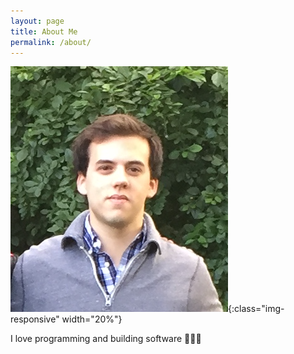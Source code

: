 ```yaml
---
layout: page
title: About Me
permalink: /about/
---
```

![image-title-here](/assets/profile.png){:class="img-responsive" width="20%"}

I love programming and building software 👨🏻‍💻

